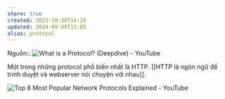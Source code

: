 ```yaml
---
share: true
created: 2023-10-30T14:29
updated: 2024-09-09T13:05
alias: protocol
---
```

Nguồn:: ![What is a Protocol? (Deepdive) - YouTube](https://www.youtube.com/watch?v=d-zn-wv4Di8)

Một trong những protocol phổ biến nhất là HTTP. [[HTTP là ngôn ngữ để trình duyệt và webserver nói chuyện với nhau]].

![Top 8 Most Popular Network Protocols Explained - YouTube](https://www.youtube.com/watch?v=P6SZLcGE4us)